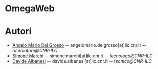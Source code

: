 # OmegaWeb
# Autori
* [Angelo Mario Del Grosso](https://www.ilc.cnr.it/en/people/angelo-mario-del-grosso/) -- angelomario.delgrosso[at]ilc.cnr.it -- *ricercatore@CNR-ILC*
* [Simone Marchi](https://www.ilc.cnr.it/en/people/simone-marchi/) -- simone.marchi[at]ilc.cnr.it -- *tecnologo@CNR-ILC* 
* [Davide Albanesi](https://www.ilc.cnr.it/en/people/davide-albanesi/) -- davide.albanesi[at]ilc.cnr.it -- *tecnico@CNR-ILC*

